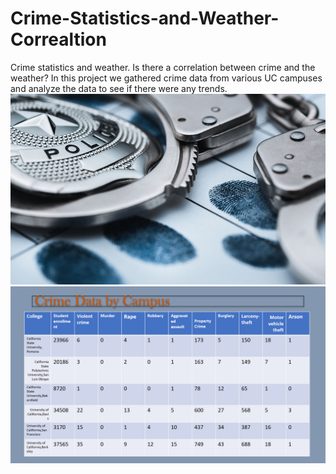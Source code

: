 # Crime-Statistics-and-Weather-Correaltion
Crime statistics and weather. 
Is there a correlation between crime and the weather?
In this project we gathered crime data from various UC campuses and analyze the data to see if there were any trends. 
![crime.jpeg](Images/crime.jpeg)
![table.png](Images/table.png)
